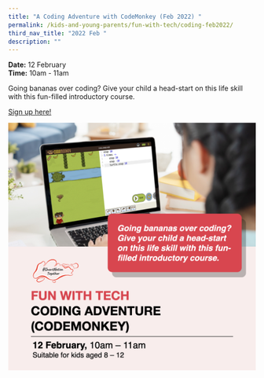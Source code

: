 ```yaml
---
title: "A Coding Adventure with CodeMonkey (Feb 2022) "
permalink: /kids-and-young-parents/fun-with-tech/coding-feb2022/
third_nav_title: "2022 Feb "
description: ""
---
```







**Date:** 12 February
<br> **Time:** 10am - 11am

Going bananas over coding? Give your child a head-start on this life skill with this fun-filled introductory course. 

[Sign up here! ](https://go.gov.sg/kypcodemonkey-feb22)

![Kids Coding Workshop in February](/images/KidsCoding.png)